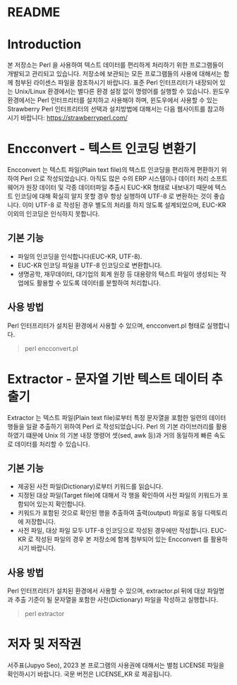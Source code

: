 README
=====

# Introduction
본 저장소는 Perl 을 사용하여 텍스트 데이터를 편리하게 처리하기 위한 프로그램들이 개발되고 관리되고 있습니다. 저장소에 보관되는 모든 프로그램들의 사용에 대해서는 함께 첨부된 라이센스 파일을 참조하시기 바랍니다.
표준 Perl 인터프리터가 내장되어 있는 Unix/Linux 환경에서는 별다른 환경 설정 없이 명령어를 실행할 수 있습니다. 윈도우 환경에서는 Perl 인터프리터를 설치하고 사용해야 하며, 윈도우에서 사용할 수 있는 Strawberry Perl 인터프리터의 선택과 설치방법에 대해서는 다음 웹사이트를 참고하시기 바랍니다: https://strawberryperl.com/


# Encconvert - 텍스트 인코딩 변환기
Encconvert 는 텍스트 파일(Plain text file)의 텍스트 인코딩을 편리하게 편환하기 위하여 Perl 으로 작성되었습니다. 아직도 많은 수의 ERP 시스템이나 데이터 처리 소프트웨어가 원장 데이터 및 각종 데이터파일 추출시 EUC-KR 형태로 내보내기 때문에 텍스트 인코딩에 대해 확실히 알지 못할 경우 항상 실행하여 UTF-8 로 변환하는 것이 좋습니다. 이미 UTF-8 로 작성된 경우 별도의 처리를 하지 않도록 설계되었으며, EUC-KR 이외의 인코딩은 인식하지 못합니다.

## 기본 기능
* 파일의 인코딩을 인식합니다(EUC-KR, UTF-8).
* EUC-KR 인코딩 파일을 UTF-8 인코딩으로 변환합니다.
* 생명공학, 재무데이터, 대기업의 회계 원장 등 대용량의 텍스트 파일이 생성되는 작업에도 활용할 수 있도록 데이터를 분할하여 처리합니다.

## 사용 방법
Perl 인터프리터가 설치된 환경에서 사용할 수 있으며, encconvert.pl <filename> 형태로 실행합니다.
> perl encconvert.pl <filename>


# Extractor - 문자열 기반 텍스트 데이터 추출기
Extractor 는 텍스트 파일(Plain text file)로부터 특정 문자열을 포함한 일련의 데이터 행들을 일괄 추출하기 위하여 Perl 로 작성되었습니다. Perl 의 기본 라이브러리를 활용하였기 떄문에 Unix 의 기본 내장 명령어 셋(sed, awk 등)과 거의 동일하게 빠른 속도로 데이터를 처리할 수 있습니다. 

## 기본 기능
* 제공된 사전 파일(Dictionary)로부터 키워드를 읽습니다.
* 지정된 대상 파일(Target file)에 대해서 각 행을 확인하여 사전 파일의 키워드가 포함되어 있는지 확인합니다.
* 키워드가 포함된 것으로 확인된 행을 추출하여 출력(output) 파일로 동일 디렉토리에 저장합니다.
* 사전 파일, 대상 파일 모두 UTF-8 인코딩으로 작성된 경우에만 작성합니다. EUC-KR 로 작성된 파일의 경우 본 저장소에 함께 첨부되어 있는 Encconvert 를 활용하시기 바랍니다.

## 사용 방법
Perl 인터프리터가 설치된 환경에서 사용할 수 있으며, extractor.pl 뒤에 대상 파일명과 추출 기준이 될 문자열을 포함한 사전(Dictionary) 파일을 작성하고 실행합니다.
> perl extractor <target-file-name> <dictionary-file-name>


# 저자 및 저작권
서주표(Jupyo Seo), 2023
본 프로그램의 사용권에 대해서는 별첨 LICENSE 파일을 확인하시기 바랍니다. 국문 버전은 LICENSE_KR 로 제공됩니다.
